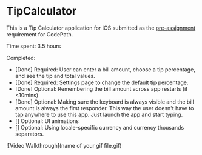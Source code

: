 # TipCalculator

This is a Tip Calculator application for iOS submitted as the [pre-assignment](https://gist.github.com/timothy1ee/7747214) requirement for CodePath.

Time spent: 3.5 hours

Completed:

* [Done] Required: User can enter a bill amount, choose a tip percentage, and see the tip and total values.
* [Done] Required: Settings page to change the default tip percentage.
* [Done] Optional: Remembering the bill amount across app restarts (if <10mins)
* [Done] Optional: Making sure the keyboard is always visible and the bill amount is always the first responder. This way the user doesn't have to tap anywhere to use this app. Just launch the app and start typing.
* [] Optional: UI animations
* [] Optional: Using locale-specific currency and currency thousands separators.


![Video Walkthrough](name of your gif file.gif)
